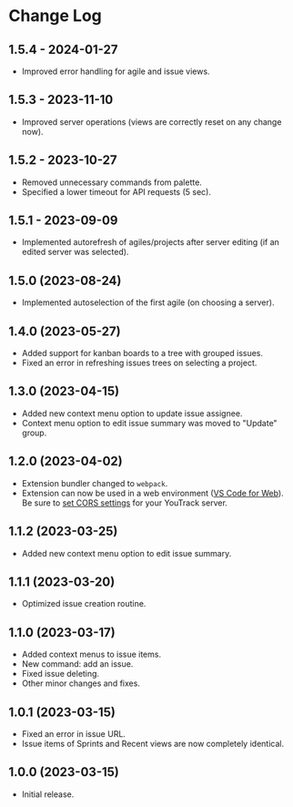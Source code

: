 # Change Log

## 1.5.4 - 2024-01-27

- Improved error handling for agile and issue views.

## 1.5.3 - 2023-11-10

- Improved server operations (views are correctly reset on any change now).

## 1.5.2 - 2023-10-27

- Removed unnecessary commands from palette.
- Specified a lower timeout for API requests (5 sec).

## 1.5.1 - 2023-09-09

- Implemented autorefresh of agiles/projects after server editing (if an edited
  server was selected).

## 1.5.0 (2023-08-24)

- Implemented autoselection of the first agile (on choosing a server).

## 1.4.0 (2023-05-27)

- Added support for kanban boards to a tree with grouped issues.
- Fixed an error in refreshing issues trees on selecting a project.

## 1.3.0 (2023-04-15)

- Added new context menu option to update issue assignee.
- Context menu option to edit issue summary was moved to "Update" group.

## 1.2.0 (2023-04-02)

- Extension bundler changed to `webpack`.
- Extension can now be used in a web environment
  ([VS Code for Web](https://vscode.dev)). Be sure to
  [set CORS settings](README.md#web-extension) for your YouTrack server.

## 1.1.2 (2023-03-25)

- Added new context menu option to edit issue summary.

## 1.1.1 (2023-03-20)

- Optimized issue creation routine.

## 1.1.0 (2023-03-17)

- Added context menus to issue items.
- New command: add an issue.
- Fixed issue deleting.
- Other minor changes and fixes.

## 1.0.1 (2023-03-15)

- Fixed an error in issue URL.
- Issue items of Sprints and Recent views are now completely identical.

## 1.0.0 (2023-03-15)

- Initial release.
